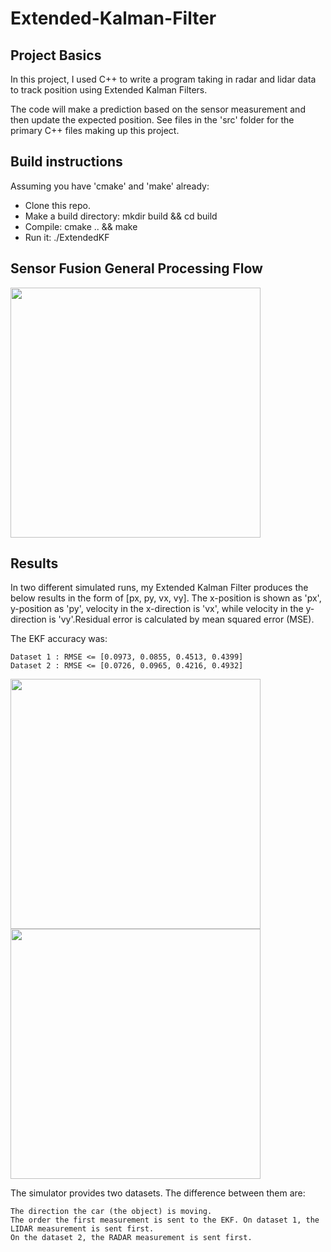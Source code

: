 # Extended-Kalman-Filter

## Project Basics

In this project, I used C++ to write a program taking in radar and lidar data to track position using Extended Kalman 
Filters.

The code will make a prediction based on the sensor measurement and then update the expected position. See files in the 
'src' folder for the primary C++ files making up this project.

## Build instructions

Assuming you have 'cmake' and 'make' already:

* Clone this repo.
* Make a build directory: mkdir build && cd build
* Compile: cmake .. && make
* Run it: ./ExtendedKF

## Sensor Fusion General Processing Flow

<img src="./Visualized Images/Track2-Data Map.png" width="400px">

## Results

In two different simulated runs, my Extended Kalman Filter produces the below results in the form of [px, py, vx, vy]. The x-position is shown as 'px', 
y-position as 'py', velocity in the x-direction is 'vx', while velocity in the y-direction is 'vy'.Residual error is 
calculated by mean squared error (MSE).

The EKF accuracy was:

    Dataset 1 : RMSE <= [0.0973, 0.0855, 0.4513, 0.4399]
    Dataset 2 : RMSE <= [0.0726, 0.0965, 0.4216, 0.4932]


<img src="./Visualized Images/Track2-Data Map.png" width="400px">

<img src="./Visualized Images/Track2-Data Map.png" width="400px">


The simulator provides two datasets. The difference between them are:

    The direction the car (the object) is moving.
    The order the first measurement is sent to the EKF. On dataset 1, the LIDAR measurement is sent first. 
    On the dataset 2, the RADAR measurement is sent first.
    
    

